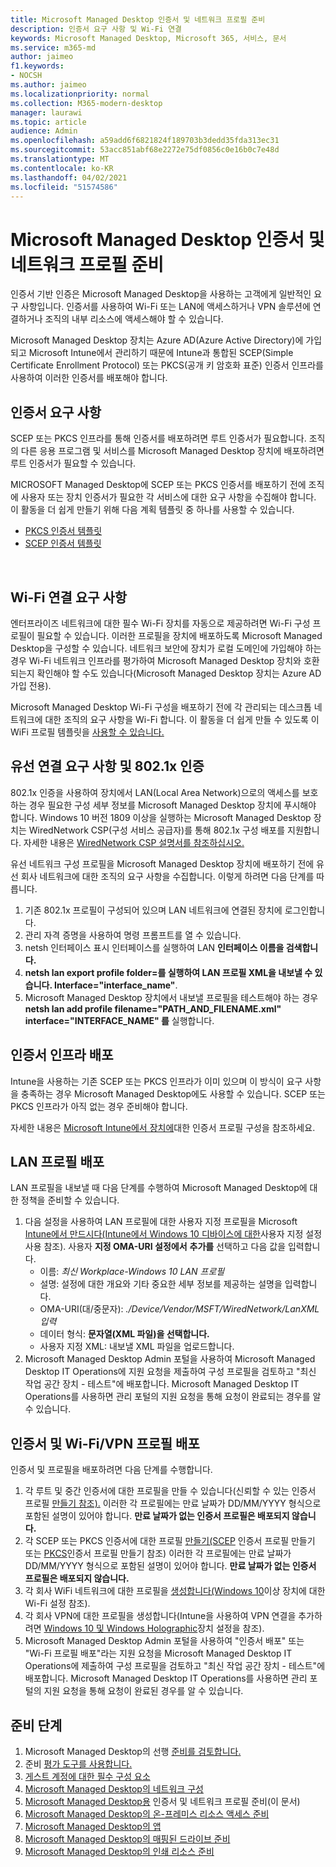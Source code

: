 ```yaml
---
title: Microsoft Managed Desktop 인증서 및 네트워크 프로필 준비
description: 인증서 요구 사항 및 Wi-Fi 연결
keywords: Microsoft Managed Desktop, Microsoft 365, 서비스, 문서
ms.service: m365-md
author: jaimeo
f1.keywords:
- NOCSH
ms.author: jaimeo
ms.localizationpriority: normal
ms.collection: M365-modern-desktop
manager: laurawi
ms.topic: article
audience: Admin
ms.openlocfilehash: a59add6f6821824f189703b3dedd35fda313ec31
ms.sourcegitcommit: 53acc851abf68e2272e75df0856c0e16b0c7e48d
ms.translationtype: MT
ms.contentlocale: ko-KR
ms.lasthandoff: 04/02/2021
ms.locfileid: "51574586"
---
```

# <a name="prepare-certificates-and-network-profiles-for-microsoft-managed-desktop"></a>Microsoft Managed Desktop 인증서 및 네트워크 프로필 준비  
 
인증서 기반 인증은 Microsoft Managed Desktop을 사용하는 고객에게 일반적인 요구 사항입니다. 인증서를 사용하여 Wi-Fi 또는 LAN에 액세스하거나 VPN 솔루션에 연결하거나 조직의 내부 리소스에 액세스해야 할 수 있습니다.   
 
Microsoft Managed Desktop 장치는 Azure AD(Azure Active Directory)에 가입되고 Microsoft Intune에서 관리하기 때문에 Intune과 통합된 SCEP(Simple Certificate Enrollment Protocol) 또는 PKCS(공개 키 암호화 표준) 인증서 인프라를 사용하여 이러한 인증서를 배포해야 합니다.    
 
## <a name="certificate-requirements"></a>인증서 요구 사항 
 
SCEP 또는 PKCS 인프라를 통해 인증서를 배포하려면 루트 인증서가 필요합니다. 조직의 다른 응용 프로그램 및 서비스를 Microsoft Managed Desktop 장치에 배포하려면 루트 인증서가 필요할 수 있습니다.    
 
MICROSOFT Managed Desktop에 SCEP 또는 PKCS 인증서를 배포하기 전에 조직에 사용자 또는 장치 인증서가 필요한 각 서비스에 대한 요구 사항을 수집해야 합니다. 이 활동을 더 쉽게 만들기 위해 다음 계획 템플릿 중 하나를 사용할 수 있습니다.  
 
- [PKCS 인증서 템플릿](https://github.com/MicrosoftDocs/microsoft-365-docs/raw/public/microsoft-365/managed-desktop/get-ready/downloads/PKCS-certificate-template.xlsx) 
- [SCEP 인증서 템플릿](https://github.com/MicrosoftDocs/microsoft-365-docs/raw/public/microsoft-365/managed-desktop/get-ready/downloads/SCEP-certificate-template.xlsx)

  
## <a name="wi-fi-connectivity-requirements"></a>Wi-Fi 연결 요구 사항

엔터프라이즈 네트워크에 대한 필수 Wi-Fi 장치를 자동으로 제공하려면 Wi-Fi 구성 프로필이 필요할 수 있습니다. 이러한 프로필을 장치에 배포하도록 Microsoft Managed Desktop을 구성할 수 있습니다. 네트워크 보안에 장치가 로컬 도메인에 가입해야 하는 경우 Wi-Fi 네트워크 인프라를 평가하여 Microsoft Managed Desktop 장치와 호환되는지 확인해야 할 수도 있습니다(Microsoft Managed Desktop 장치는 Azure AD 가입 전용). 
 
Microsoft Managed Desktop Wi-Fi 구성을 배포하기 전에 각 관리되는 데스크톱 네트워크에 대한 조직의 요구 사항을 Wi-Fi 합니다. 이 활동을 더 쉽게 만들 수 있도록 이 WiFi 프로필 템플릿을 [사용할 수 있습니다.](https://github.com/MicrosoftDocs/microsoft-365-docs/raw/public/microsoft-365/managed-desktop/get-ready/downloads/WiFi-profile-template.xlsx)
 
 
## <a name="wired-connectivity-requirements-and-8021x-authentication"></a>유선 연결 요구 사항 및 802.1x 인증 
 
802.1x 인증을 사용하여 장치에서 LAN(Local Area Network)으로의 액세스를 보호하는 경우 필요한 구성 세부 정보를 Microsoft Managed Desktop 장치에 푸시해야 합니다. Windows 10 버전 1809 이상을 실행하는 Microsoft Managed Desktop 장치는 WiredNetwork CSP(구성 서비스 공급자)를 통해 802.1x 구성 배포를 지원합니다. 자세한 내용은 [WiredNetwork CSP 설명서를 참조하십시오.](/windows/client-management/mdm/wirednetwork-csp) 
 
유선 네트워크 구성 프로필을 Microsoft Managed Desktop 장치에 배포하기 전에 유선 회사 네트워크에 대한 조직의 요구 사항을 수집합니다. 이렇게 하려면 다음 단계를 따릅니다. 
 
 
1. 기존 802.1x 프로필이 구성되어 있으며 LAN 네트워크에 연결된 장치에 로그인합니다.  
2. 관리 자격 증명을 사용하여 명령 프롬프트를 열 수 있습니다. 
3. netsh 인터페이스 표시 인터페이스를 실행하여 LAN **인터페이스 이름을 검색합니다.** 
4. **netsh lan export profile folder=를 실행하여 LAN 프로필 XML을 내보낼 수 있습니다.  Interface="interface_name"**. 
5. Microsoft Managed Desktop 장치에서 내보낼 프로필을 테스트해야 하는 경우 **netsh lan add profile filename="PATH_AND_FILENAME.xml" interface="INTERFACE_NAME" 를** 실행합니다. 
 
 
## <a name="deploy-certificate-infrastructure"></a>인증서 인프라 배포  
 
Intune을 사용하는 기존 SCEP 또는 PKCS 인프라가 이미 있으며 이 방식이 요구 사항을 충족하는 경우 Microsoft Managed Desktop에도 사용할 수 있습니다. SCEP 또는 PKCS 인프라가 아직 없는 경우 준비해야 합니다.  
 
자세한 내용은 [Microsoft Intune에서 장치에](/intune/certificates-configure)대한 인증서 프로필 구성을 참조하세요. 
 
 
 
## <a name="deploy-a-lan-profile"></a>LAN 프로필 배포 
 
LAN 프로필을 내보낼 때 다음 단계를 수행하여 Microsoft Managed Desktop에 대한 정책을 준비할 수 있습니다.   
 
1. 다음 설정을 사용하여 LAN 프로필에 대한 사용자 지정 프로필을 Microsoft [Intune에서 만드시다(Intune에서 Windows 10 디바이스에 대한](/intune/custom-settings-windows-10)사용자 지정 설정 사용 참조). 사용자 **지정 OMA-URI 설정에서** **추가를** 선택하고 다음 값을 입력합니다. 
    - 이름: *최신 Workplace-Windows 10 LAN 프로필* 
    - 설명: 설정에 대한 개요와 기타 중요한 세부 정보를 제공하는 설명을 입력합니다. 
    - OMA-URI(대/중문자): *./Device/Vendor/MSFT/WiredNetwork/LanXML 입력*
    - 데이터 형식: **문자열(XML 파일)을 선택합니다.** 
    - 사용자 지정 XML: 내보낼 XML 파일을 업로드합니다.
2. Microsoft Managed Desktop Admin 포털을 사용하여 Microsoft Managed Desktop IT Operations에 지원 요청을 제출하여 구성 프로필을 검토하고 "최신 작업 공간 장치 - 테스트"에 배포합니다. Microsoft Managed Desktop IT Operations를 사용하면 관리 포털의 지원 요청을 통해 요청이 완료되는 경우를 알 수 있습니다.
 
## <a name="deploy-certificates-and-wi-fivpn-profile"></a>인증서 및 Wi-Fi/VPN 프로필 배포 
 
 
인증서 및 프로필을 배포하려면 다음 단계를 수행합니다.

1. 각 루트 및 중간 인증서에 대한 프로필을 만들 수 있습니다(신뢰할 수 있는 인증서 프로필 [만들기 참조).](/intune/protect/certificates-configure#step-3-create-trusted-certificate-profiles) 이러한 각 프로필에는 만료 날짜가 DD/MM/YYYY 형식으로 포함된 설명이 있어야 합니다. **만료 날짜가 없는 인증서 프로필은 배포되지 않습니다.**
2. 각 SCEP 또는 PKCS 인증서에 대한 프로필 [만들기(SCEP](/intune/protect/certificates-scep-configure#create-a-scep-certificate-profile) 인증서 프로필 만들기 또는 [PKCS](/intune/protect/certficates-pfx-configure#create-a-pkcs-certificate-profile)인증서 프로필 만들기 참조) 이러한 각 프로필에는 만료 날짜가 DD/MM/YYYY 형식으로 포함된 설명이 있어야 합니다. **만료 날짜가 없는 인증서 프로필은 배포되지 않습니다.**
3. 각 회사 WiFi 네트워크에 대한 프로필을 [생성합니다(Windows 10](/intune/wi-fi-settings-windows)이상 장치에 대한 Wi-Fi 설정 참조).
4. 각 회사 VPN에 대한 프로필을 생성합니다(Intune을 사용하여 VPN 연결을 추가하려면 [Windows 10 및 Windows Holographic](/intune/vpn-settings-windows-10)장치 설정을 참조).
5. Microsoft Managed Desktop Admin 포털을 사용하여 "인증서 배포" 또는 "Wi-Fi 프로필 배포"라는 지원 요청을 Microsoft Managed Desktop IT Operations에 제출하여 구성 프로필을 검토하고 "최신 작업 공간 장치 - 테스트"에 배포합니다. Microsoft Managed Desktop IT Operations를 사용하면 관리 포털의 지원 요청을 통해 요청이 완료된 경우를 알 수 있습니다. 
 
## <a name="steps-to-get-ready"></a>준비 단계

1. Microsoft Managed Desktop의 선행 [준비를 검토합니다.](prerequisites.md)
2. 준비 [평가 도구를 사용합니다.](readiness-assessment-tool.md)
3. [게스트 계정에 대한 필수 구성 요소](guest-accounts.md)
4. [Microsoft Managed Desktop의 네트워크 구성](network.md)
5. [Microsoft Managed Desktop용](certs-wifi-lan.md) 인증서 및 네트워크 프로필 준비(이 문서)
6. [Microsoft Managed Desktop의 온-프레미스 리소스 액세스 준비](authentication.md)
7. [Microsoft Managed Desktop의 앱](apps.md)
8. [Microsoft Managed Desktop의 매핑된 드라이브 준비](mapped-drives.md)
9. [Microsoft Managed Desktop의 인쇄 리소스 준비](printing.md) 
